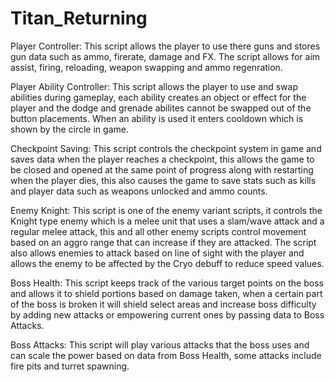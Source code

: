 # Titan_Returning
Player Controller: This script allows the player to use there guns and stores gun data such as ammo, firerate, damage and FX. The script allows for aim assist, firing, reloading, weapon swapping and ammo regenration.


Player Ability Controller: This script allows the player to use and swap abilities during gameplay, each ability creates an object or effect for the player and the dodge and grenade abilites cannot be swapped out of the button placements. When an ability is used it enters cooldown which is shown by the circle in game.


Checkpoint Saving: This script controls the checkpoint system in game and saves data when the player reaches a checkpoint, this allows the game to be closed and opened at the same point of progress along with restarting when the player dies, this also causes the game to save stats such as kills and player data such as weapons unlocked and ammo counts.


Enemy Knight: This script is one of the enemy variant scripts, it controls the Knight type enemy which is a melee unit that uses a slam/wave attack and a regular melee attack, this and all other enemy scripts control movement based on an aggro range that can increase if they are attacked. The script also allows enemies to attack based on line of sight with the player and allows the enemy to be affected by the Cryo debuff to reduce speed values.


Boss Health: This script keeps track of the various target points on the boss and allows it to shield portions based on damage taken, when a certain part of the boss is broken it will shield select areas and increase boss difficulty by adding new attacks or empowering current ones by passing data to Boss Attacks.


Boss Attacks: This script will play various attacks that the boss uses and can scale the power based on data from Boss Health, some attacks include fire pits and turret spawning.

